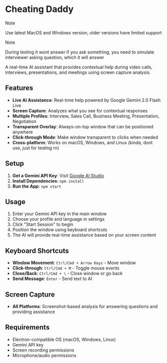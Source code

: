 # Cheating Daddy

> [!NOTE]  
> Use latest MacOS and Windows version, older versions have limited support

> [!NOTE]  
> During testing it wont answer if you ask something, you need to simulate interviewer asking question, which it will answer

A real-time AI assistant that provides contextual help during video calls, interviews, presentations, and meetings using screen capture analysis.

## Features

- **Live AI Assistance**: Real-time help powered by Google Gemini 2.0 Flash Live
- **Screen Capture**: Analyzes what you see for contextual responses
- **Multiple Profiles**: Interview, Sales Call, Business Meeting, Presentation, Negotiation
- **Transparent Overlay**: Always-on-top window that can be positioned anywhere
- **Click-through Mode**: Make window transparent to clicks when needed
- **Cross-platform**: Works on macOS, Windows, and Linux (kinda, dont use, just for testing rn)

## Setup

1. **Get a Gemini API Key**: Visit [Google AI Studio](https://aistudio.google.com/apikey)
2. **Install Dependencies**: `npm install`
3. **Run the App**: `npm start`

## Usage

1. Enter your Gemini API key in the main window
2. Choose your profile and language in settings
3. Click "Start Session" to begin
4. Position the window using keyboard shortcuts
5. The AI will provide real-time assistance based on your screen content

## Keyboard Shortcuts

- **Window Movement**: `Ctrl/Cmd + Arrow Keys` - Move window
- **Click-through**: `Ctrl/Cmd + M` - Toggle mouse events
- **Close/Back**: `Ctrl/Cmd + \` - Close window or go back
- **Send Message**: `Enter` - Send text to AI

## Screen Capture

- **All Platforms**: Screenshot-based analysis for answering questions and providing assistance

## Requirements

- Electron-compatible OS (macOS, Windows, Linux)
- Gemini API key
- Screen recording permissions
- Microphone/audio permissions
